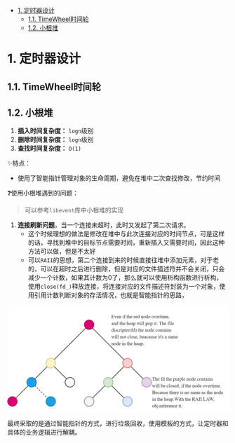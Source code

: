 - [1. 定时器设计](#1-定时器设计)
  - [1.1. TimeWheel时间轮](#11-timewheel时间轮)
  - [1.2. 小根堆](#12-小根堆)

# 1. 定时器设计

## 1.1. TimeWheel时间轮


## 1.2. 小根堆

1. **插入时间复杂度：** `logn`级别
2. **删除时间复杂度：** `logn`级别
3. **查找时间复杂度：** `O(1)`

:sparkles:特点：
- 使用了智能指针管理对象的生命周期，避免在堆中二次查找修改，节约时间

:question:使用小根堆遇到的问题：

> 可以参考`libevent`库中小根堆的实现

1. **连接刷新问题**，当一个连接未超时，此时又发起了第二次请求。
   - 这个时候理想的做法是修改在堆中与此次连接对应的时间节点，可是这样的话，寻找到堆中的目标节点需要时间，重新插入又需要时间，因此这种方法可以做，但是不太好
   - 可以`RAII`的思想，第二个连接到来的时候直接往堆中添加元素，对于老的，可以在超时之后进行删除，但是对应的文件描述符并不会关闭，只会减少一个计数，如果其计数为0了，那么就可以使用析构函数进行析构，使用`close(fd_)`释放连接，将连接对应的文件描述符封装为一个对象，使用引用计数判断对象的存活情况，也就是智能指针的思路，

![](https://github.com/Hanwn/Shoot/blob/timer/pic/TimerGuard.png?raw=true)

最终采取的是通过智能指针的方式，进行垃圾回收，使用模板的方式，让定时器和具体的业务逻辑进行解耦。